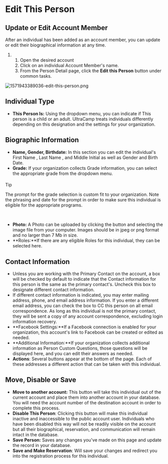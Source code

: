 # Edit This Person
## Update or Edit Account Member


After an individual has been added as an account member, you can update or edit their biographical information at any time.    


1. 1. Open the desired account
	2. Click on an individual Account Member's name.
	3. From the Person Detail page, click the **Edit this Person** button under common tasks.


![1571943389036-edit-this-person.png](https://help.ultracamp.com/hc/article_attachments/7697735714324/1571943389036-edit-this-person.png)  
  



## 


## Individual Type


* **This Person Is:** Using the dropdown menu, you can indicate if This person is a child or an adult. UltraCamp treats individuals differently depending on this designation and the settings for your organization.


## 


## Biographic Information


* **Name, Gender, Birthdate:** In this section you can edit the individual's First Name , Last Name , and Middle Initial as well as Gender and Birth Date.
* **Grade:** If your organization collects Grade information, you can select the appropriate grade from the dropdown menu.



#### 
 Tip


The prompt for the grade selection is custom fit to your organization. Note the phrasing and date for the prompt in order to make sure this individual is eligible for the appropriate programs.



 


* **Photo:** A Photo can be uploaded by clicking the button and selecting the image file from your computer. Images should be in jpeg or png format and no larger than 7 Mb in size.
* **Roles:**If there are any eligible Roles for this individual, they can be selected here.


## 


## Contact Information


* Unless you are working with the Primary Contact on the account, a box will be checked by default to indicate that the Contact information for this person is the same as the primary contact's. Uncheck this box to designate different contact information.
* If different contact information is indicated, you may enter mailing address, phone, and email address information. If you enter a different email address, you can check the box to CC this person on all email correspondence. As long as this individual is not the primary contact, they will be sent a copy of any account correspondence, excluding login information recovery.
* **Facebook Settings:**If a Facebook connection is enabled for your organization, this account's link to Facebook can be created or edited as needed.
* **Additional Information:**If your organization collects additional information as Person Custom Questions, those questions will be displayed here, and you can edit their answers as needed.
* **Actions**: Several buttons appear at the bottom of the page. Each of these addresses a different action that can be taken with this individual.


## 


## Move, Disable or Save


* **Move to another account:** This button will take this individual out of the current account and place them into another account in your database. You will need the account number of the destination account in order to complete this process.
* **Disable This Person**: Clicking this button will make this individual inactive and inaccessible to the public account user. Individuals who have been disabled this way will not be readily visible on the account but all their biographical, reservation, and communication will remain intact in the database.
* **Save Person:** Saves any changes you've made on this page and update the record in your database.
* **Save and Make Reservation**: Will save your changes and redirect you into the registration process for this individual.
